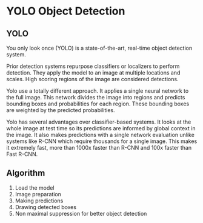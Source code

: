 # YOLO Object Detection
## YOLO
You only look once (YOLO) is a state-of-the-art, real-time object detection system.

Prior detection systems repurpose classifiers or localizers to perform detection. They apply the model to an image at multiple locations and scales. High scoring regions of the image are considered detections.

Yolo use a totally different approach. It applies a single neural network to the full image. This network divides the image into regions and predicts bounding boxes and probabilities for each region. These bounding boxes are weighted by the predicted probabilities.

Yolo has several advantages over classifier-based systems. It looks at the whole image at test time so its predictions are informed by global context in the image. It also makes predictions with a single network evaluation unlike systems like R-CNN which require thousands for a single image. This makes it extremely fast, more than 1000x faster than R-CNN and 100x faster than Fast R-CNN.

## Algorithm
1. Load the model
2. Image preparation
3. Making predictions
4. Drawing detected boxes
5. Non maximal suppression for better object detection
